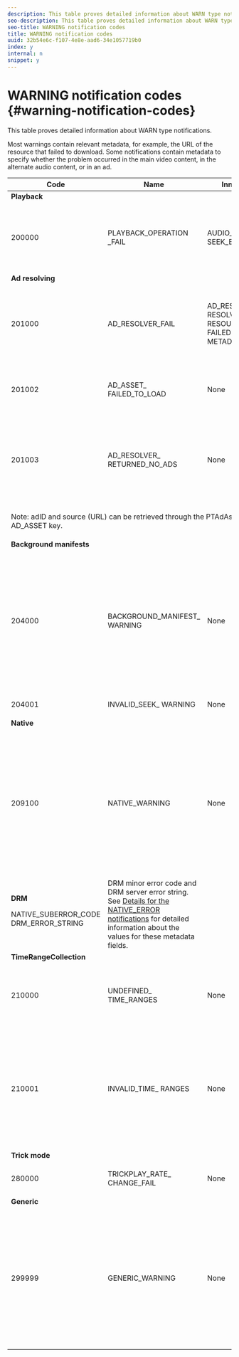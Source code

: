 ```yaml
---
description: This table proves detailed information about WARN type notifications.
seo-description: This table proves detailed information about WARN type notifications.
seo-title: WARNING notification codes
title: WARNING notification codes
uuid: 32b54e6c-f107-4e8e-aad6-34e1057719b0
index: y
internal: n
snippet: y
---
```


# WARNING notification codes {#warning-notification-codes}

This table proves detailed information about WARN type notifications.

<a id="section_F25366B6703040E3ADA993C113618F01"></a>

Most warnings contain relevant metadata, for example, the URL of the resource that failed to download. Some notifications contain metadata to specify whether the problem occurred in the main video content, in the alternate audio content, or in an ad. 

<table frame="all" colsep="1" rowsep="1" id="table_C24772DF203B4DB2ACE6B475698C4C58"> 
 <thead> 
  <tr rowsep="1"> 
   <th colname="1" class="entry"> Code </th> 
   <th colname="2" class="entry"> Name </th> 
   <th colname="3" class="entry"> InnerNotification </th> 
   <th colname="4" class="entry"> Metadata Keys </th> 
   <th colname="5" class="entry"> Comments </th> 
  </tr> 
 </thead>
 <tbody> 
  <tr rowsep="1"> 
   <td colspan="5"><b>Playback</b> </td> 
  </tr> 
  <tr rowsep="1"> 
   <td colname="1"><span class="codeph"> 200000 </span> </td> 
   <td colname="2"><span class="codeph"> PLAYBACK_OPERATION _FAIL </span> </td> 
   <td colname="3"><span class="codeph"> AUDIO_TRACK_ERROR </span><span class="codeph"> SEEK_ERROR </span> </td> 
   <td colname="4"><span class="codeph"> DESCRIPTION </span> </td> 
   <td colname="5"> <p>A playback-related operation has failed, but playback may continue. </p> </td> 
  </tr> 
  <tr rowsep="1"> 
   <td colspan="5"><b>Ad resolving</b> </td> 
  </tr> 
  <tr rowsep="1"> 
   <td colname="1"><span class="codeph"> 201000 </span> </td> 
   <td colname="2"><span class="codeph"> AD_RESOLVER_FAIL </span> </td> 
   <td colname="3"><span class="codeph"> AD_RESOLVER_ RESOLVE_FAIL </span><span class="codeph"> RESOURCE_PLACEMENT_ FAILED </span><span class="codeph"> AD_RESOLVER_ METADATA_INVALID </span> </td> 
   <td colname="4"> <p>None </p> </td> 
   <td colname="5"> <p>The ad-resolver has failed to resolve/insert the ad content. Playback may continue. </p> </td> 
  </tr> 
  <tr rowsep="1"> 
   <td colname="1"><span class="codeph"> 201002</span> </td> 
   <td colname="2"><span class="codeph"> AD_ASSET_ FAILED_TO_LOAD</span> </td> 
   <td colname="3"> <p>None </p> </td> 
   <td colname="4"><span class="codeph"> AD_ASSET, INTERNAL_ERROR</span> </td> 
   <td colname="5"> <p>An error has occurred when trying to load an ad creative. </p> </td> 
  </tr> 
  <tr rowsep="1"> 
   <td colname="1"><span class="codeph"> 201003</span> </td> 
   <td colname="2"><span class="codeph"> AD_RESOLVER_ RETURNED_NO_ADS</span> </td> 
   <td colname="3"> <p>None </p> </td> 
   <td colname="4"><span class="codeph"> INTERNAL_ERROR, AD_ID,DESCRIPTION</span> </td> 
   <td colname="5"> <p>Ad resolving failed because of an invalid VAST URL or because no ad was returned from the VAST wrapper. </p> </td> 
  </tr> 
  <tr rowsep="1"> 
   <td colspan="4"> <p>Note: adID and source (URL) can be retrieved through the PTAdAsset in the notification metadata with the <span class="codeph"> AD_ASSET</span> key. </p> </td> 
   <td colname="5"> </td> 
  </tr> 
  <tr rowsep="1"> 
   <td colspan="5"><b>Background manifests</b> </td> 
  </tr> 
  <tr rowsep="1"> 
   <td colname="1"><span class="codeph"> 204000 </span> </td> 
   <td colname="2"><span class="codeph"> BACKGROUND_MANIFEST_ WARNING</span> </td> 
   <td colname="3"> <p>None </p> </td> 
   <td colname="4"><span class="codeph"> BACKGROUND_MANIFEST_ WARNING_ERROR</span> <span class="codeph"> BACKGROUND_MANIFEST_ WARNING_NAME</span> <span class="codeph"> DESCRIPTION</span> </td> 
   <td colname="5"> <p> Error in background manifest download. Any issue in updating the background manifest is dispatched as a TVSDK warning and does not cause the playback to stop. </p> </td> 
  </tr> 
  <tr rowsep="1"> 
   <td colname="1"><span class="codeph"> 204001 </span> </td> 
   <td colname="2"><span class="codeph"> INVALID_SEEK_ WARNING</span> </td> 
   <td colname="3"> <p>None </p> </td> 
   <td colname="4"><span class="codeph"> DESCRIPTION</span> </td> 
   <td colname="5"> <p> </p> </td> 
  </tr> 
  <tr rowsep="1"> 
   <td colspan="5"><b>Native</b> </td> 
  </tr> 
  <tr rowsep="1"> 
   <td colname="1" morerows="1"><span class="codeph"> 209100 </span> </td> 
   <td colname="2" morerows="1"><span class="codeph"> NATIVE_WARNING </span> </td> 
   <td colname="3" morerows="1"> <p>None </p> </td> 
   <td colname="4"><b>AVE</b> <p><span class="codeph"> NATIVE_ERROR_CODE </span><span class="codeph"> NATIVE_ERROR_NAME </span><span class="codeph"> DESCRIPTION </span> </p> </td> 
   <td colname="5"> <p>The low-level AVE library issued an error. </p> <p>See <a href="https://help.adobe.com/en_US/primetime/psdk/android/index.html#PSDKs-concept-Details_for_the_NATIVEERROR_notification" format="html" scope="external"> Details for the NATIVE_ERROR notifications</a> for detailed information about the values for these metadata fields. </p> </td> 
  </tr> 
  <tr rowsep="1"> 
   <td colname="4"><b>DRM</b> <p><span class="codeph"> NATIVE_SUBERROR_CODE</span> <span class="codeph"> DRM_ERROR_STRING</span> </p> </td> 
   <td colname="5">
    <ph>
     DRM minor error code and DRM server error string. See 
     <a href="https://help.adobe.com/en_US/primetime/psdk/android/index.html#PSDKs-concept-Details_for_the_NATIVEERROR_notification" format="html" scope="external"> Details for the NATIVE_ERROR notifications</a> for detailed information about the values for these metadata fields.
    </ph> </td> 
  </tr> 
  <tr rowsep="1"> 
   <td colspan="5"><b>TimeRangeCollection</b> </td> 
  </tr> 
  <tr rowsep="1"> 
   <td colname="1"><span class="codeph"> 210000 </span> </td> 
   <td colname="2"><span class="codeph"> UNDEFINED_ TIME_RANGES </span> </td> 
   <td colname="3"> <p>None </p> </td> 
   <td colname="4"> None </td> 
   <td colname="5"> The ad signaling mode is defined as custom ranges but there are not any ranges defined. </td> 
  </tr> 
  <tr rowsep="1"> 
   <td colname="1"><span class="codeph"> 210001 </span> </td> 
   <td colname="2"><span class="codeph"> INVALID_TIME_ RANGES </span> </td> 
   <td colname="3"> <p>None </p> </td> 
   <td colname="4"><span class="codeph"> DESCRIPTION </span> </td> 
   <td colname="5"> <p> One or more time ranges are invalid and will be ignored or modified. </p> <p> DESCRIPTION is a string containing description of the invalid ranges. </p> </td> 
  </tr> 
  <tr rowsep="1"> 
   <td colspan="5"><b>Trick mode</b> </td> 
  </tr> 
  <tr rowsep="1"> 
   <td colname="1"><span class="codeph"> 280000 </span> </td> 
   <td colname="2"><span class="codeph"> TRICKPLAY_RATE_ CHANGE_FAIL</span> </td> 
   <td colname="3"> <p>None </p> </td> 
   <td colname="4"><span class="codeph"> DESCRIPTION</span> </td> 
   <td colname="5"> <p> Rate change failed. </p> </td> 
  </tr> 
  <tr rowsep="1"> 
   <td colspan="5"><b>Generic</b> </td> 
  </tr> 
  <tr rowsep="0"> 
   <td colname="1"><span class="codeph"> 299999 </span> </td> 
   <td colname="2"><span class="codeph"> GENERIC_WARNING </span> </td> 
   <td colname="3"> <p>None </p> </td> 
   <td colname="4"> <p>None </p> </td> 
   <td colname="5"> <p>Marks a generic warning event. Not actually issued by TVSDK. It's just a marker for the end of the range of numerical codes corresponding to warning events. </p> </td> 
  </tr> 
 </tbody> 
</table>

